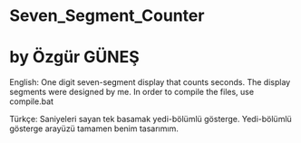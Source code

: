 # Seven_Segment_Counter
# by Özgür GÜNEŞ

English:
One digit seven-segment display that counts seconds. The display segments were designed by me.
In order to compile the files, use compile.bat

Türkçe:
Saniyeleri sayan tek basamak yedi-bölümlü gösterge.
Yedi-bölümlü gösterge arayüzü tamamen benim tasarımım.

